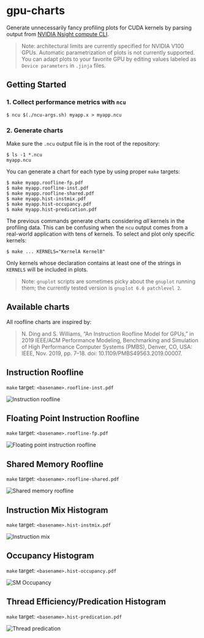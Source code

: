 # gpu-charts

Generate unnecessarily fancy profiling plots for CUDA kernels by parsing output from [NVIDIA Nsight compute CLI](https://docs.nvidia.com/nsight-compute/NsightComputeCli/index.html).

> Note: architectural limits are currently specified for NVIDIA V100 GPUs. Automatic parametrization of plots is not currently supported. You can adapt plots to your favorite GPU by editing values labeled as `Device parameters` in `.jinja` files.

## Getting Started

### 1. Collect performance metrics with `ncu`

```
$ ncu $(./ncu-args.sh) myapp.x > myapp.ncu
```

### 2. Generate charts

Make sure the `.ncu` output file is in the root of the repository:

```
$ ls -1 *.ncu
myapp.ncu
```

You can generate a chart for each type by using proper `make` targets:

```
$ make myapp.roofline-fp.pdf
$ make myapp.roofline-inst.pdf
$ make myapp.roofline-shared.pdf
$ make myapp.hist-instmix.pdf
$ make myapp.hist-occupancy.pdf
$ make myapp.hist-predication.pdf
```

The previous commands generate charts considering *all* kernels in the profiling data.
This can be confusing when the `ncu` output comes from a real-world application with tens of kernels.
To select and plot only specific kernels:

```
$ make ... KERNELS="KernelA KernelB"
```

Only kernels whose declaration contains at least one of the strings in `KERNELS` will be included in plots.

> Note: `gnuplot` scripts are sometimes picky about the `gnuplot` running them; the currently tested version is `gnuplot 6.0 patchlevel 2`.

## Available charts

All roofline charts are inspired by:

> N. Ding and S. Williams, “An Instruction Roofline Model for GPUs,” in 2019 IEEE/ACM Performance Modeling, Benchmarking and Simulation of High Performance Computer Systems (PMBS), Denver, CO, USA: IEEE, Nov. 2019, pp. 7–18. doi: 10.1109/PMBS49563.2019.00007.

## Instruction Roofline

`make` target: `<basename>.roofline-inst.pdf`

![Instruction roofline](img/roofline-inst.png)

## Floating Point Instruction Roofline

`make` target: `<basename>.roofline-fp.pdf`

![Floating point instruction roofline](img/roofline-fp.png)

## Shared Memory Roofline

`make` target: `<basename>.roofline-shared.pdf`

![Shared memory roofline](img/roofline-shared.png)

## Instruction Mix Histogram

`make` target: `<basename>.hist-instmix.pdf`

![Instruction mix](img/hist-instmix.png)

## Occupancy Histogram

`make` target: `<basename>.hist-occupancy.pdf`

![SM Occupancy](img/hist-occupancy.png)

## Thread Efficiency/Predication Histogram

`make` target: `<basename>.hist-predication.pdf`

![Thread predication](img/hist-predication.png)
